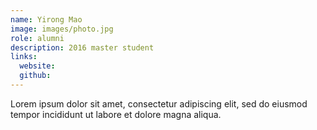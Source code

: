 ```yaml
---
name: Yirong Mao
image: images/photo.jpg
role: alumni
description: 2016 master student
links:
  website: 
  github: 
---
```


Lorem ipsum dolor sit amet, consectetur adipiscing elit, sed do eiusmod tempor incididunt ut labore et dolore magna aliqua.
